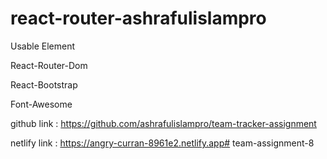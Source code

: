 # react-router-ashrafulislampro

Usable Element 


React-Router-Dom


React-Bootstrap


Font-Awesome

github link : https://github.com/ashrafulislampro/team-tracker-assignment


netlify link : https://angry-curran-8961e2.netlify.app# team-assignment-8

